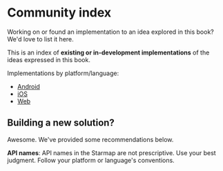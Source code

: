 # Community index

Working on or found an implementation to an idea explored in this book? We'd love to list it here.

This is an index of **existing or in-development implementations** of the ideas expressed in this book.

Implementations by platform/language:

- [Android](android.md)
- [iOS](ios.md)
- [Web](web.md)

## Building a new solution?

Awesome. We've provided some recommendations below.

**API names**: API names in the Starmap are not prescriptive. Use your best judgment. Follow your platform or language's conventions.
